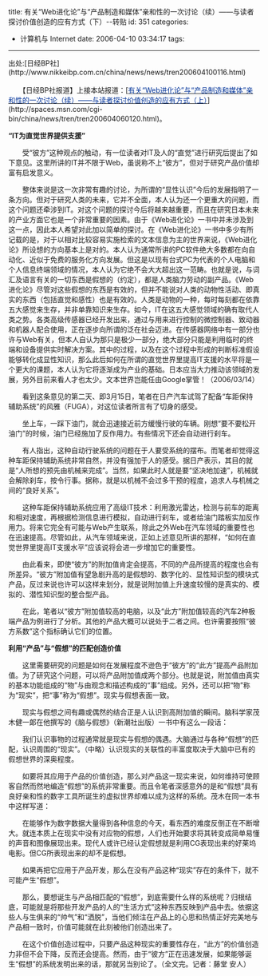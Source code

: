 title: 有关“Web进化论”与“产品制造和媒体”亲和性的一次讨论（续）——与读者探讨价值创造的应有方式（下）--转贴
id: 351
categories:
  - 计算机与 Internet
date: 2006-04-10 03:34:17
tags:
---

<div id="msgcns!9697D6160EFEBC17!638" class="bvMsg"><div><span>出处:[日经BP社](http://www.nikkeibp.com.cn/china/news/news/tren200604100116.html)</span></div>
<div><span></span> </div>
<div><span>　　【日经BP社报道】上接本站报道：[<u><font color="#003399">有关“Web进化论”与“产品制造和媒体”亲和性的一次讨论（续）——与读者探讨价值创造的应有方式（上）</font></u>](http://spaces.msn.com/cgi-bin/china/news/tren/tren200604060120.html)。 

**“IT为直觉世界提供支援”** 

　　受“彼方”这种观点的触动，有一位读者对IT及人的“直觉”进行研究后提出了如下意见。这里所讲的IT并不限于Web，虽说称不上“彼方”，但对于研究产品价值却富有启发意义。 

　　整体来说是这一次非常有趣的讨论，为所谓的“显性认识”今后的发展指明了一条方向。但对于研究人类的未来，它并不全面，本人认为还一个更重大的问题，而这个问题还牵涉到IT。对这个问题的探讨今后将越来越重要，而且在研究日本未来的产业方面它也是一个非常重要的因素。由于《Web进化论》一书中并未涉及到这一点，因此本人希望对此加以简单的探讨。在《Web进化论》一书中多少有所记载的是，对于以相对比较容易实施检索的文本信息为主的世界来说，《Web进化论》所设想的方向基本上是对的。本人认为通常所讲的PC软件绝大多数都在向自动化、近似于免费的服务化方向发展。但这是以现有台式PC为代表的个人电脑和个人信息终端领域的情况，本人认为它绝不会大大超出这一范畴。也就是说，与词汇及语言有关的一切东西是假想的（约定），都是人类脑力劳动的副产品。《Web进化论》尽管对这些假想的东西是有效的，但并不能说对人类的动物性活动、即真实的东西（包括直觉和感性）也是有效的。人类是动物的一种，每时每刻都在依靠五大感觉来生存，并非单靠知识来生存。如今，IT在这五大感觉领域的确有取代人类之势。各类高级传感器已经开发出来，通过与用来进行控制的微控制器、致动器和机器人配合使用，正在逐步向所谓的泛在社会迈进。在传感器网络中有一部分也许与Web有关，但本人自认为那只是极少一部分，绝大部分只能是利用临时的终端和设备提供实时解决方案。其中的过程，以及在这个过程中形成的判断标准假设能够转化成显性知识，那么此后如何在所谓的直觉世界里提高IT支援的水平将是一个更大的课题，本人认为它将逐渐成为产业的基础。日本应当大力推动该领域的发展，另外目前来看人才也太少。文本世界岂能任由Google掌管！（2006/03/14） 

　　看到这条意见的第二天、即3月15日，笔者在日产汽车试驾了配备“车距保持辅助系统”的风雅（FUGA），对这位读者所言有了切身的感受。 

　　坐上车，一踩下油门，就会迅速接近前方缓慢行驶的车辆。刚想“要不要松开油门”的时候，油门已经施加了反作用力。有些情况下还会自动进行刹车。 

　　有人指出，这种自动行驶系统的问题在于人要受系统的摆布。而笔者却觉得这种车距保持辅助系统非常自然，并没有强加于人的感受。据日产表示，其目的就是“人所想的预先由机械来完成”。当然，如果此时人就是要“坚决地加速”，机械就会解除刹车，按令行事。据称，就是以机械不会过多干预的程度，追求人与机械之间的“良好关系”。 

　　这种车距保持辅助系统应用了高级IT技术：利用激光雷达，检测与前车的距离和相对速度，再根据检测信息进行模拟，自动进行刹车，或者给油门踏板实加反作用力。将来它完全有可能与Web产生联系，除此之外Web在汽车领域的重要性也在迅速提高。尽管如此，从汽车领域来说，正如上述意见所讲的那样，“如何在直觉世界里提高IT支援水平”应该说将会进一步增加它的重要性。 

　　由此看来，即使“彼方”的附加值肯定会提高，不同的产品所提高的程度也会有所差异。“彼方”附加值有望急剧升高的是假想的、数字化的、显性知识型的模块式产品，反过来说也许可以这样来划分，就是说附加值上升速度较慢的是真实的、模拟的、潜性知识型的整合型产品。 

　　在此，笔者以“彼方”附加值较高的电脑，以及“此方”附加值较高的汽车2种极端产品为例进行了分析。其他的产品大概可以说处于二者之间。也许需要按照“彼方系数”这个指标确认它们的位置。 

**利用“产品”与“假想”的匹配创造价值** 

　　这里需要研究的问题是如何在发展程度不逊色于“彼方”的“此方”提高产品附加值。为了研究这个问题，可以将产品附加值成两个部分。也就是说，附加值由真实的基本功能组成的“物”与由观念和描述构成的“事”组成。另外，还可以把“物”称为“现实”，把“事”称为“假想”。现实与假想表面一致。 

　　现实与假想之间有趣或偶然的结合正是人认识到高附加值的瞬间。脑科学家茂木健一郞在他撰写的《脑与假想》（新潮社出版）一书中有这么一段话： 

　　我们认识事物的过程通常就是现实与假想的偶遇。大脑通过与各种“假想”的匹配，认识周围的“现实”。（中略）认识现实的关联性的丰富度取决于大脑中已有的假想世界的深奥程度。 

　　如要将其应用于产品的价值创造，那么对产品这一现实来说，如何维持可使顾客自然而然地编造“假想”的系统非常重要。而且令笔者深感意外的是和“假想”具有良好亲和性的数字工具所诞生的虚拟世界却难以成为这样的系统。茂木在同一本书中这样写道： 

　　在能够作为数字数据大量得到各种信息的今天，看东西的难度反倒正在不断增大。就连本质上在现实中没有对应物的假想，人们也开始要求将其转变成简单易懂的声音和图像展现出来。现代人或许已经认定假想就是利用CG表现出来的好莱坞电影。但CG所表现出来的却不是假想。 

　　如果再把它应用于产品开发，那么在没有产品这种“现实”存在的条件下，就不可能产生“假想”。 

　　那么，要想诞生与产品相匹配的“假想”，到底需要什么样的系统呢？归根结底，可能就是将那些开发产品的人的“生活方式”这种东西反映到产品中去。依据这些人与生俱来的“帅气”和“洒脱”，当他们倾注在产品上的心思和热情正好完美地与产品相一致时，价值可能就在此刻被他们创造出来了。 

　　在这个价值创造过程中，只要产品这种现实的重要性存在，“此方”的价值创造力非但不会下降，反而还会提高。然而，由于“彼方”正在迅速发展，如果能够诞生“假想”的系统发明出来的话，那就另当别论了。（全文完。记者：藤堂 安人）</span></div></div>
